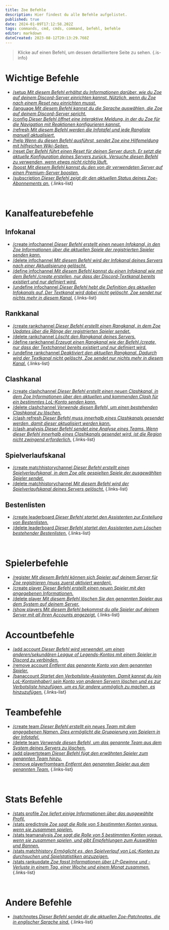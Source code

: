 ```yaml
---
title: Zoe Befehle
description: Hier findest du alle Befehle aufgelistet.
published: true
date: 2024-01-09T17:12:58.202Z
tags: commands, cmd, cmds, command, befehl, befehle
editor: markdown
dateCreated: 2023-08-12T20:13:29.760Z
---
```


> Klicke auf einen Befehl, um dessen detailliertere Seite zu sehen.
>{.is-info}

# Wichtige Befehle

- [/setup *Mit diesem Befehl erhältst du Informationen darüber, wie du Zoe auf deinem Discord-Server einrichten kannst. Nützlich, wenn du Zoe nach einem Reset neu einrichten musst.*](/de/commands/important/setup/) 
- [/language *Mit diesem Befehl kannst du die Sprache auswählen, die Zoe auf deinem Discord-Server spricht.*](/de/commands/important/language/)
- [/config *Dieser Befehl öffnet eine interaktive Meldung, in der du Zoe für die Navigation mit Reaktionen konfigurieren kannst.*](/en/commands/important/config/)
- [/refresh *Mit diesem Befehl werden die Infotafel und jede Rangliste manuell aktualisiert.*](/de/commands/important/refresh/)
- [/help *Wenn du diesen Befehl ausführst, sendet Zoe eine Hilfemeldung mit hilfreichen Wiki-Seiten.*](/de/commands/important/help/)
- [/reset *Der Befehl führt einen Reset für deinen Server durch. Er setzt die aktuelle Konfiguration deines Servers zurück. Versuche diesen Befehl zu verwenden, wenn etwas nicht richtig läuft.*](/de/commands/important/reset/)
- [/boost *Mit diesem Befehl kannst du den von dir verwendeten Server auf einen Premium-Server boosten.*](/de/commands/important/boost)
- [/subscription *Dieser Befehl zeigt dir den aktuellen Status deines Zoe-Abonnements an.*](/de/commands/important/subscription)
{.links-list}

<br>

# Kanalfeaturebefehle
## Infokanal

- [/create infochannel *Dieser Befehl erstellt einen neuen Infokanal, in den Zoe Informationen über die aktuellen Spiele der registrierten Spieler senden kann.*](/de/commands/create/infoChannel/)
- [/delete infochannel *Mit diesem Befehl wird der Infokanal deines Servers nach einer Aktualisierung gelöscht.*](/de/commands/delete/infoChannel/)
- [/define infochannel *Mit diesem Befehl kannst du einen Infokanal wie mit dem Befehl /create erstellen, nur dass der Discord-Textkanal bereits existiert und nur definiert wird.*](/de/commands/define/infoChannel/)
- [/undefine infochannel *Dieser Befehl hebt die Definition des aktuellen Infokanals auf. Der Textkanal wird dabei nicht gelöscht, Zoe sendet nur nichts mehr in diesem Kanal.*](/de/commands/undefine/infoChannel/)
{.links-list}

## Rankkanal

- [/create rankchannel *Dieser Befehl erstellt einen Rangkanal, in dem Zoe Updates über die Ränge der registrierten Spieler sendet.*](/de/commands/create/rankChannel/)
- [/delete rankchannel *Löscht den Rangkanal deines Servers.*](/de/commands/delete/rankChannel/)
- [/define rankchannel *Erzeugt einen Rangkanal wie der Befehl /create, nur dass der Textchannel bereits existiert und nur definiert wird.*](/de/commands/define/rankChannel/)
- [/undefine rankchannel *Deaktiviert den aktuellen Rangkanal. Dadurch wird der Textkanal nicht gelöscht, Zoe sendet nur nichts mehr in diesem Kanal.*](/de/commands/undefine/rankChannel/)
{.links-list}

## Clashkanal

- [/create clashchannel *Dieser Befehl erstellt einen neuen Clashkanal, in dem Zoe Informationen über den aktuellen und kommenden Clash für ein bestimmtes LoL-Konto senden kann.*](/de/commands/create/clashChannel/)
- [/delete clashchannel *Verwende diesen Befehl, um einen bestehenden Clashkanal zu löschen.*](/de/commands/delete/clashChannel/)
- [/clash refresh *Dieser Befehl muss innerhalb eines Clashkanals gesendet werden, damit dieser aktualisiert werden kann.*](/de/commands/clash/refresh/)
- [/clash analysis *Dieser Befehl sendet eine Analyse eines Teams. Wenn dieser Befehl innerhalb eines Clashkanals gesendet wird, ist die Region nicht zwingend erforderlich.*](/de/commands/clash/analysis/)
{.links-list}

## Spielverlaufskanal

- [/create matchhistorychannel *Dieser Befehl erstellt einen Spielverlaufskanal, in dem Zoe alle gespielten Spiele der ausgewählten Spieler sendet.*](/de/commands/create/matchhistorychannel)
- [/delete matchhistorychannel *Mit diesem Befehl wird der Spielverlaufskanal deines Servers gelöscht.*](/de/commands/delete/matchhistorychannel)
{.links-list}

## Bestenlisten

- [/create leaderboard *Dieser Befehl startet den Assistenten zur Erstellung von Bestenlisten.*](/de/commands/create/leaderboard/)
- [/delete leaderboard *Dieser Befehl startet den Assistenten zum Löschen bestehender Bestenlisten.*](/de/commands/delete/leaderboard/)
{.links-list}

<br>

# Spielerbefehle

- [/register *Mit diesem Befehl können sich Spieler auf deinem Server für Zoe registrieren (muss zuerst aktiviert werden).*](/de/commands/important/register/)
- [/create player *Dieser Befehl erstellt einen neuen Spieler mit den angegebenen Informationen.*](/de/commands/create/player/)
- [/delete player *Mit diesem Befehl löschen Sie den genannten Spieler aus dem System auf deinem Server.*](/de/commands/delete/player/)
- [/show players *Mit diesem Befehl bekommst du alle Spieler auf deinem Server mit all ihren Accounts angezeigt.*](/de/commands/important/show-players/)
{.links-list}

# Accountbefehle

- [/add account *Dieser Befehl wird verwendet, um einen anderen/sekundären League of Legends-Kontos mit einem Spieler in Discord zu verbinden.*](/de/commands/add/account/)
- [/remove account *Entfernt das genannte Konto von dem genannten Spieler.*](/de/commands/remove/account/)
- [/banaccount *Startet den Verbotsliste-Assistenten. Damit kannst du (ein LoL-Kontoinhaber) sein Konto von anderen Servern löschen und es zur Verbotsliste hinzufügen, um es für andere unmöglich zu machen, es hinzuzufügen.*](/de/commands/other/banAccount/)
{.links-list}

# Teambefehle

- [/create team *Dieser Befehl erstellt ein neues Team mit dem angegebenen Namen. Dies ermöglicht die Gruppierung von Spielern in der Infotafel.*](/de/commands/create/team/)
- [/delete team *Verwende diesen Befehl, um das genannte Team aus dem System deines Servers zu löschen.*](/de/commands/delete/team/)
- [/add playertoteam *Dieser Befehl fügt den erwähnten Spieler zum genannten Team hinzu.*](/de/commands/add/playerToTeam/)
- [/remove playerfromteam *Entfernt den genannten Spieler aus dem genannten Team.*](/de/commands/remove/playerToTeam/)
{.links-list}

<br>

# Stats Befehle

- [/stats profile *Zoe liefert einige Informationen über das ausgewählte Profil.*](/de/commands/stats/profile/)
- [/stats predictrole *Zoe sagt die Rolle von 5 bestimmten Konten voraus, wenn sie zusammen spielen.*](/de/commands/stats/predictRole/)
- [/stats teamanalysis *Zoe sagt die Rolle von 5 bestimmten Konten voraus, wenn sie zusammen spielen, und gibt Empfehlungen zum Auswählen und Bannen.*](/de/commands/stats/teamAnalysis/)
- [/stats matchhistory *Ermöglicht es, den Spielverlauf von LoL-Konten zu durchsuchen und Spielstatistiken anzuzeigen.*](/de/commands/stats/matchhistory)
- [/stats rankupdate *Zoe fasst Informationen über LP-Gewinne und -Verluste in einem Tag, einer Woche und einem Monat zusammen.*](/de/commands/stats/rankupdate)
{.links-list}

<br>

# Andere Befehle

- [/patchnotes *Dieser Befehl sendet dir die aktuellen Zoe-Patchnotes, die in englischer Sprache sind.*](/de/commands/other/patchNotes/)
{.links-list}